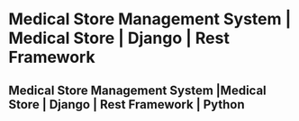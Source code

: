 # Medical Store Management System | Medical Store | Django | Rest Framework
## Medical Store Management System |Medical Store | Django | Rest Framework | Python 
